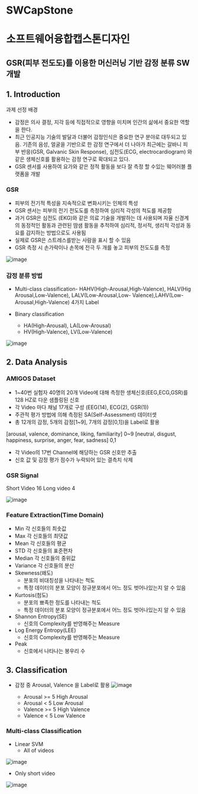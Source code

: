 # SWCapStone

# 소프트웨어융합캡스톤디자인 

## GSR(피부 전도도)를 이용한 머신러닝 기반 감정 분류 SW 개발

## 1. Introduction
과제 선정 배경
- 감정은 의사 결정, 지각 등에 직접적으로 영향을 미치며 인간의 삶에서 중요한 역할을 한다.
- 최근 인공지능 기술의 발달과 더불어 감정인식은 중요한 연구 분야로 대두되고 있음. 기존의 음성, 얼굴을 기반으로 한 감정 연구에서 더 나아가 최근에는 갈바니 피부 반응(GSR, Galvanic Skin Response), 심전도(ECG, electrocardiogram) 와 같은 생체신호를 활용하는 감정 연구로 확대되고 있다.
- GSR 센서를 사용하여 요가와 같은 정적 활동을 보다 잘 측정 할 수있는 웨어러블 플랫폼을 개발

### GSR
- 피부의 전기적 특성을 지속적으로 변화시키는 인체의 특성
- GSR 센서는 피부의 전기 전도도를 측정하여 심리적 각성의 척도를 제공함
- 과거 GSR은 심전도 (EKG)와 같은 의료 기술을 개발하는 데 사용되며 자율 신경계의 동정적인 활동과 관련된 땀샘 활동을 추적하여 심리적, 정서적, 생리적 각성과 동요를 감지하는 방법으로도 사용됨
- 실제로 GSR은 스트레스를받는 사람을 표시 할 수 있음
- GSR 측정 시 손가락이나 손목에 전극 두 개를 놓고 피부의 전도도를 측정


![image](https://user-images.githubusercontent.com/73388615/122944729-06b40580-d3b3-11eb-9478-5b4199bd5bd6.png)


### 감정 분류 방법
- Multi-class classification-
HAHV(High-Arousal,High-Valence), HALV(Hig
   Arousal,Low-Valence), LALV(Low-Arousal,Low- 
   Valence),LAHV(Low-Arousal,High-Valence) 4가지
   Label

- Binary classification
    - HA(High-Arousal), LA(Low-Arousal)
    - HV(High-Valence), LV(Low-Valence)  
    
    
![image](https://user-images.githubusercontent.com/73388615/122945330-7aeea900-d3b3-11eb-8d62-fe8ecf1f8539.png)


## 2. Data Analysis
### AMIGOS Dataset
- 1~40번 실험자 40명의 20개 Video에 대해 측정한 생체신호(EEG,ECG,GSR)를 128 HZ로 다운 샘플링된 신호
- 각 Video 마다 채널 17개로 구성 (EEG(14), ECG(2), GSR(1))
- 주관적 평가 방법에 의해 측정된 SA(Self-Assessment) 데이터셋
- 총 12개의 감정, 5개의 감정[1~9], 7개의 감정[0,1])을 Label로 활용

[arousal, valence, dominance, liking, familiarity] 0~9
   [neutral, disgust, happiness, surprise, anger, fear,
   sadness] 0,1 
- 각 Video의 17번 Channel에 해당하는 GSR 신호만 추출
- 신호 값 및 감정 평가 점수가 누락되어 있는 결측치 삭제 

### GSR Signal

Short Video 16 Long video 4

![image](https://user-images.githubusercontent.com/73388615/122945898-de78d680-d3b3-11eb-9a98-8e26eef66d94.png)

### Feature Extraction(Time Domain)
- Min 각 신호들의 최솟값 
- Max 각 신호들의 최댓값
- Mean 각 신호들의 평균
- STD 각 신호들의 표준편차
- Median 각 신호들의 중위값 
- Variance 각 신호들의 분산
- Skewness(왜도)
  - 분포의 비대칭성을 나타내는 척도
  - 특정 데이터의 분포 모양이 정규분포에서 어느 정도 벗어나있는지 알 수 있음
- Kurtosis(첨도)
   - 분포의 뾰족한 정도를 나타내는 척도
   - 특정 데이터의 분포 모양이 정규분포에서 어느 정도 벗어나있는지 알 수 있음
- Shannon Entropy(SE)
  - 신호의 Complexity를 반영해주는 Measure
- Log Energy Entropy(LEE)
  -  신호의 Complexity를 반영해주는 Measure
- Peak
  - 신호에서 나타나는 봉우리 수 

## 3. Classification

- 감정 중 Arousal, Valence 을 Label로 활용 
![image](https://user-images.githubusercontent.com/73388615/122946511-61019600-d3b4-11eb-9866-a47d94d56b22.png)

   - Arousal >= 5  High Arousal      
   - Arousal  <  5  Low Arousal
   - Valence >= 5  High Valence
   - Valence  < 5   Low Valence


### Multi-class Classification

- Linear SVM
   - All of videos 

![image](https://user-images.githubusercontent.com/73388615/122946590-74acfc80-d3b4-11eb-9e93-479320036637.png)
   - Only short video

![image](https://user-images.githubusercontent.com/73388615/122946672-868e9f80-d3b4-11eb-8055-15111d0c4af0.png)








